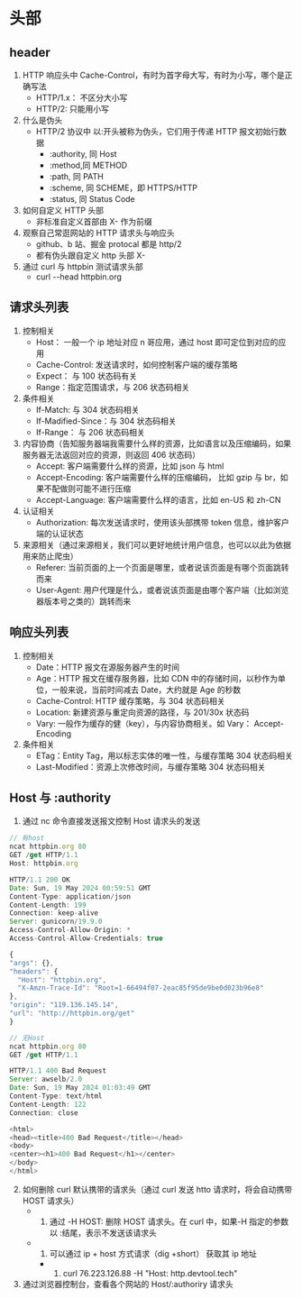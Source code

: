 # 头部

## header

1. HTTP 响应头中 Cache-Control，有时为首字母大写，有时为小写，哪个是正确写法
   - HTTP/1.x： 不区分大小写
   - HTTP/2: 只能用小写
2. 什么是伪头
   - HTTP/2 协议中 以:开头被称为伪头，它们用于传递 HTTP 报文初始行数据
     - :authority, 同 Host
     - :method,同 METHOD
     - :path, 同 PATH
     - :scheme, 同 SCHEME，即 HTTPS/HTTP
     - :status, 同 Status Code
3. 如何自定义 HTTP 头部
   - 非标准自定义首部由 X- 作为前缀
4. 观察自己常逛网站的 HTTP 请求头与响应头
   - github、b 站、掘金 protocal 都是 http/2
   - 都有伪头跟自定义 http 头部 X-
5. 通过 curl 与 httpbin 测试请求头部
   - curl --head httpbin.org

## 请求头列表

1. 控制相关
   - Host： 一般一个 ip 地址对应 n 哥应用，通过 host 即可定位到对应的应用
   - Cache-Control: 发送请求时，如何控制客户端的缓存策略
   - Expect： 与 100 状态码有关
   - Range：指定范围请求，与 206 状态码相关
2. 条件相关
   - If-Match: 与 304 状态码相关
   - If-Madified-Since：与 304 状态码相关
   - If-Range： 与 206 状态码相关
3. 内容协商（告知服务器端我需要什么样的资源，比如语言以及压缩编码，如果服务器无法返回对应的资源，则返回 406 状态码）
   - Accept: 客户端需要什么样的资源，比如 json 与 html
   - Accept-Encoding: 客户端需要什么样的压缩编码， 比如 gzip 与 br，如果不配做则可能不进行压缩
   - Accept-Language: 客户端需要什么样的语言，比如 en-US 和 zh-CN
4. 认证相关
   - Authorization: 每次发送请求时，使用该头部携带 token 信息，维护客户端的认证状态
5. 来源相关（通过来源相关，我们可以更好地统计用户信息，也可以以此为依据用来防止爬虫）
   - Referer: 当前页面的上一个页面是哪里，或者说该页面是有哪个页面跳转而来
   - User-Agent: 用户代理是什么，或者说该页面是由哪个客户端（比如浏览器版本号之类的）跳转而来

## 响应头列表

1. 控制相关
   - Date：HTTP 报文在源服务器产生的时间
   - Age：HTTP 报文在缓存服务器，比如 CDN 中的存储时间，以秒作为单位，一般来说，当前时间减去 Date，大约就是 Age 的秒数
   - Cache-Control: HTTP 缓存策略，与 304 状态码相关
   - Location: 新建资源与重定向资源的路径，与 201/30x 状态码
   - Vary: 一般作为缓存的健（key），与内容协商相关。如 Vary： Accept-Encoding
2. 条件相关
   - ETag：Entity Tag，用以标志实体的唯一性，与缓存策略 304 状态码相关
   - Last-Modified：资源上次修改时间，与缓存策略 304 状态码相关

## Host 与 :authority

1. 通过 nc 命令直接发送报文控制 Host 请求头的发送

```javascript
// 有host
ncat httpbin.org 80
GET /get HTTP/1.1
Host: httpbin.org

HTTP/1.1 200 OK
Date: Sun, 19 May 2024 00:59:51 GMT
Content-Type: application/json
Content-Length: 199
Connection: keep-alive
Server: gunicorn/19.9.0
Access-Control-Allow-Origin: *
Access-Control-Allow-Credentials: true

{
"args": {},
"headers": {
  "Host": "httpbin.org",
  "X-Amzn-Trace-Id": "Root=1-66494f07-2eac85f95de9be0d023b96e8"
},
"origin": "119.136.145.14",
"url": "http://httpbin.org/get"
}

// 无Host
ncat httpbin.org 80
GET /get HTTP/1.1

HTTP/1.1 400 Bad Request
Server: awselb/2.0
Date: Sun, 19 May 2024 01:03:49 GMT
Content-Type: text/html
Content-Length: 122
Connection: close

<html>
<head><title>400 Bad Request</title></head>
<body>
<center><h1>400 Bad Request</h1></center>
</body>
</html>
```

2. 如何删除 curl 默认携带的请求头（通过 curl 发送 htto 请求时，将会自动携带 HOST 请求头）
   - 1. 通过 -H HOST: 删除 HOST 请求头。在 curl 中，如果-H 指定的参数以 :结尾，表示不发送该请求头
   - 1. 可以通过 ip + host 方式请求（dig +short） 获取其 ip 地址
     - 1. curl 76.223.126.88 -H "Host: http.devtool.tech"
3. 通过浏览器控制台，查看各个网站的 Host/:authoriry 请求头
